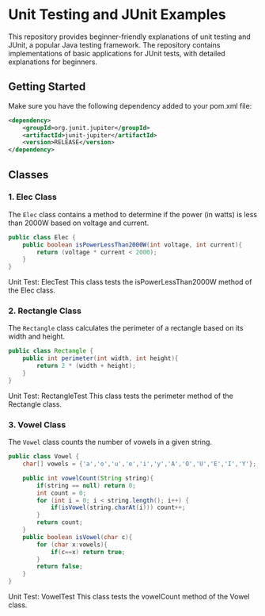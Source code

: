# Unit Testing and JUnit Examples

This repository provides beginner-friendly explanations of unit testing and JUnit, a popular Java testing framework. The repository contains implementations of basic applications for JUnit tests, with detailed explanations for beginners.

## Getting Started
Make sure you have the following dependency added to your pom.xml file:

```xml
<dependency>
    <groupId>org.junit.jupiter</groupId>
    <artifactId>junit-jupiter</artifactId>
    <version>RELEASE</version>
</dependency>
```
## Classes

### 1. Elec Class
The `Elec` class contains a method to determine if the power (in watts) is less than 2000W based on voltage and current.

```java
public class Elec {
    public boolean isPowerLessThan2000W(int voltage, int current){
        return (voltage * current < 2000);
    }
}
```
Unit Test: ElecTest
This class tests the isPowerLessThan2000W method of the Elec class.

### 2. Rectangle Class
The `Rectangle` class calculates the perimeter of a rectangle based on its width and height.

```java
public class Rectangle {
    public int perimeter(int width, int height){
        return 2 * (width + height);
    }
}
```
Unit Test: RectangleTest
This class tests the perimeter method of the Rectangle class.

### 3. Vowel Class
The `Vowel` class counts the number of vowels in a given string.

```java
public class Vowel {
    char[] vowels = {'a','o','u','e','i','y','A','O','U','E','I','Y'};

    public int vowelCount(String string){
        if(string == null) return 0;
        int count = 0;
        for (int i = 0; i < string.length(); i++) {
            if(isVowel(string.charAt(i))) count++;
        }
        return count;
    }
    public boolean isVowel(char c){
        for (char x:vowels){
            if(c==x) return true;
        }
        return false;
    }
}
```
Unit Test: VowelTest
This class tests the vowelCount method of the Vowel class.
